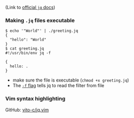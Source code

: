 (Link to [official `jq` docs](https://stedolan.github.io/jq/))

### Making `.jq` files executable
```
$ echo '"World"' | ./greeting.jq
{
  "hello": "World"
}
$ cat greeting.jq
#!/usr/bin/env jq -f

{
  hello: .
}
```

- make sure the file is executable (`chmod +x greeting.jq`)
- The [`-f` flag](https://stedolan.github.io/jq/manual/#Invokingjq) tells jq to
  read the filter from file

### Vim syntax highlighting

GitHub: [vito-c/jq.vim](https://github.com/vito-c/jq.vim)
